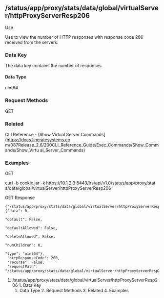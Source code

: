 ## /status/app/proxy/stats/data/global/virtualServer/httpProxyServerResp206

Use

Use to view the number of HTTP responses with response code 206 received from
the servers.

### Data Key

The data key contains the number of responses.

#### Data Type

uint64

### Request Methods

GET

### Related

CLI Reference - [Show Virtual Server Commands](https://docs.lineratesystems.co
m/087Release_2.6/200CLI_Reference_Guide/Exec_Commands/Show_Commands/Show_Virtu
al_Server_Commands)

### Examples

GET

curl -b cookie.jar -k https://10.1.2.3:8443/lrs/api/v1.0/status/app/proxy/stat
s/data/global/virtualServer/httpProxyServerResp206

GET Response

    
    
    {"/status/app/proxy/stats/data/global/virtualServer/httpProxyServerResp206": {"data": 0,
                                                                                "default": False,
                                                                                "defaultAllowed": False,
                                                                                "deleteAllowed": False,
                                                                                "numChildren": 0,
                                                                                "type": "uint64"},
     "httpResponseCode": 200,
     "recurse": False,
     "requestPath": "/status/app/proxy/stats/data/global/virtualServer/httpProxyServerResp206"}
    

  1. /status/app/proxy/stats/data/global/virtualServer/httpProxyServerResp206
    1. Data Key
      1. Data Type
    2. Request Methods
    3. Related
    4. Examples

